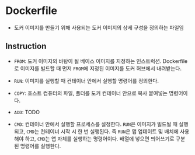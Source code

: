 # Dockerfile

- 도커 이미지를 만들기 위해 사용되는 도커 이미지의 상세 구성을 정의하는 파일임

## Instruction

- `FROM`: 도커 이미지의 바탕이 될 베이스 이미지를 지정하는 인스트럭션. Dockerfile로 이미지를 빌드할 때 먼저 `FROM`에 지정된 이미지를 도커 허브에서 내려받는다.

- `RUN`: 이미지를 실행할 때 컨테이너 안에서 실행할 명령어를 정의한다.

- `COPY`: 호스트 컴퓨터의 파일, 폴더를 도커 컨테이너 안으로 복사 붙여넣는 명령어이다.

- `ADD`: TODO

- `CMD`: 컨테이너 안에서 실행할 프로세스를 설정한다. `RUN`은 이미지가 빌드될 때 실행되고, `CMD`는 컨테이너 시작 시 한 번 실행된다. 즉 `RUN`은 앱 업데이트 및 배치에 사용해야 하고, `CMD`는 앱 자체를 실행하는 명령어이다. 배열에 넣으면 띄어쓰기로 구분된 명령어를 실행한다.
